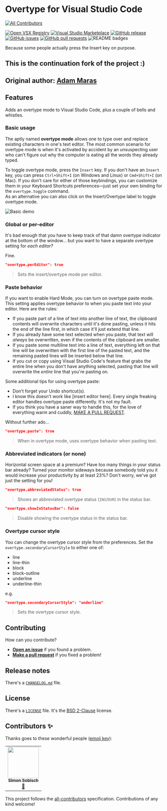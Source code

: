 # Overtype for Visual Studio Code
<!-- ALL-CONTRIBUTORS-BADGE:START - Do not remove or modify this section -->
[![All Contributors](https://img.shields.io/badge/all_contributors-1-orange.svg?style=flat-square)](#contributors-)
<!-- ALL-CONTRIBUTORS-BADGE:END -->

[![Open VSX Registry](https://img.shields.io/open-vsx/v/drmerfy/overtype)](https://open-vsx.org/extension/DrMerfy/overtype)
[![Visual Studio Marketplace](https://vsmarketplacebadge.apphb.com/version/DrMerfy.overtype.svg)](https://marketplace.visualstudio.com/items?itemName=DrMerfy.overtype)
[![GitHub release](https://img.shields.io/github/release/DrMerfy/vscode-overtype/all.svg)](https://github.com/DrMerfy/vscode-overtype/releases)
[![GitHub issues](https://img.shields.io/github/issues/DrMerfy/vscode-overtype.svg)](https://github.com/DrMerfy/vscode-overtype/issues)
[![GitHub pull requests](https://img.shields.io/github/issues-pr/DrMerfy/vscode-overtype.svg)](https://github.com/DrMerfy/vscode-overtype/pulls)
![README badges](https://img.shields.io/badge/readme_badges-5-green.svg)

Because some people actually press the Insert key on purpose.

## This is the continuation fork of the project :) 
## Original author: [Adam Maras](https://github.com/AdamMaras)

## Features

Adds an overtype mode to Visual Studio Code, plus a couple of bells and whistles.

### Basic usage

The aptly named **overtype mode** allows one to type over and replace existing characters in one's text editor. The most common scenario for overtype mode is when it's activated by accident by an unsuspecting user who can't figure out why the computer is eating all the words they already typed.

To toggle overtype mode, press the `Insert` key. If you don't have an `Insert` key, you can press `Ctrl+Shift+I` (on Windows and Linux) or `Cmd+Shift+I` (on Mac). If you don't care for either of those keybindings, you can customize them in your Keyboard Shortcuts preferences&mdash;just set your own binding for the `overtype.toggle` command.  
As an alternative you can also click on the Insert/Overtype label to toggle overtype mode.

![Basic demo](images/demo-basic.gif)

### Global or per-editor

It's bad enough that you have to keep track of that damn overtype indicator at the bottom of the window... but you want to have a separate overtype setting for *each editor?*

Fine.

```json
"overtype.perEditor": true
```

> Sets the insert/overtype mode per editor.

### Paste behavior

If you want to enable Hard Mode, you can turn on overtype paste mode. This setting applies overtype behavior to when you paste text into your editor. Here are the rules:

- If you paste part of a line of text into another line of text, the clipboard contents will overwrite characters until it's done pasting, unless it hits the end of the line first, in which case it'll just extend that line.
- If you already have some text selected when you paste, that text will *always* be overwritten, even if the contents of the clipboard are smaller.
- If you paste some multiline text into a line of text, everything left on that line will be overwritten with the first line of the pasted text, and the remaining pasted lines will be inserted below that line.
- If you cut or copy using Visual Studio Code's feature that grabs the entire line when you don't have anything selected, pasting that line will overwrite the *entire* line that you're pasting on.

Some additional tips for using overtype paste:

- Don't forget your Undo shortcut(s).
- I know this doesn't work like [insert editor here]. Every single freaking editor handles overtype paste differently. It's not my fault.
- If you think you have a saner way to handle this, for the love of everything warm and cuddly, [MAKE A PULL REQUEST](https://github.com/DrMerfy/vscode-overtype/pulls).

Without further ado...

```json
"overtype.paste": true
```

> When in overtype mode, uses overtype behavior when pasting text.

### Abbreviated indicators (or none)

Horizontal screen space at a premium? Have too many things in your status bar already? Turned your monitor sideways because somebody told you it would increase your productivity by at least 23%? Don't worry, we've got just the setting for you!

```json
"overtype.abbreviatedStatus": true
```

> Shows an abbreviated overtype status (`INS`/`OVR`) in the status bar.

```json
"overtype.showInStatusBar": false
```

> Disable showing the overtype status in the status bar.

### Overtype cursor style

You can change the overtype cursor style from the preferences.
Set the `overtype.secondaryCursorStyle` to either one of:

- line
- line-thin
- block
- block-outline
- underline
- underline-thin

e.g.

```json
"overtype.secondaryCursorStyle": "underline"
```

> Sets the overtype cursor style.

## Contributing

How can you contribute?

- [**Open an issue**](https://github.com/DrMerfy/vscode-overtype/issues) if you found a problem.
- [**Make a pull request**](https://github.com/DrMerfy/vscode-overtype/pulls) if you fixed a problem!

## Release notes

There's a [`CHANGELOG.md`](https://github.com/DrMerfy/vscode-overtype/blob/master/CHANGELOG.md) file.

## License

There's a [`LICENSE`](https://github.com/DrMerfy/vscode-overtype/blob/master/LICENSE) file. It's the [BSD 2-Clause](https://opensource.org/licenses/BSD-2-Clause) license.

## Contributors ✨

Thanks goes to these wonderful people ([emoji key](https://allcontributors.org/docs/en/emoji-key)):

<!-- ALL-CONTRIBUTORS-LIST:START - Do not remove or modify this section -->
<!-- prettier-ignore-start -->
<!-- markdownlint-disable -->
<table>
  <tr>
    <td align="center"><a href="https://github.com/GitMensch"><img src="https://avatars3.githubusercontent.com/u/6699539?v=4?s=100" width="100px;" alt=""/><br /><sub><b>Simon Sobisch</b></sub></a><br /><a href="#projectManagement-GitMensch" title="Project Management">📆</a></td>
  </tr>
</table>

<!-- markdownlint-restore -->
<!-- prettier-ignore-end -->

<!-- ALL-CONTRIBUTORS-LIST:END -->

This project follows the [all-contributors](https://github.com/all-contributors/all-contributors) specification. Contributions of any kind welcome!
